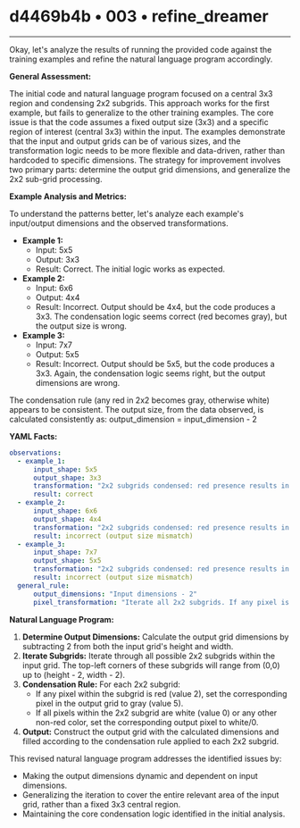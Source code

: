 # d4469b4b • 003 • refine_dreamer

---
Okay, let's analyze the results of running the provided code against the training examples and refine the natural language program accordingly.

**General Assessment:**

The initial code and natural language program focused on a central 3x3 region and condensing 2x2 subgrids. This approach works for the first example, but fails to generalize to the other training examples. The core issue is that the code assumes a fixed output size (3x3) and a specific region of interest (central 3x3) within the input. The examples demonstrate that the input and output grids can be of various sizes, and the transformation logic needs to be more flexible and data-driven, rather than hardcoded to specific dimensions. The strategy for improvement involves two primary parts: determine the output grid dimensions, and generalize the 2x2 sub-grid processing.

**Example Analysis and Metrics:**

To understand the patterns better, let's analyze each example's input/output dimensions and the observed transformations.

*   **Example 1:**
    *   Input: 5x5
    *   Output: 3x3
    *   Result: Correct. The initial logic works as expected.
*   **Example 2:**
    *   Input: 6x6
    *   Output: 4x4
    *   Result: Incorrect. Output should be 4x4, but the code produces a 3x3. The condensation logic seems correct (red becomes gray), but the output size is wrong.
*   **Example 3:**
    *   Input: 7x7
    *   Output: 5x5
    *   Result: Incorrect. Output should be 5x5, but the code produces a 3x3. Again, the condensation logic seems right, but the output dimensions are wrong.

The condensation rule (any red in 2x2 becomes gray, otherwise white) appears to be consistent. The output size, from the data observed, is calculated consistently as: output\_dimension = input\_dimension - 2

**YAML Facts:**

```yaml
observations:
  - example_1:
      input_shape: 5x5
      output_shape: 3x3
      transformation: "2x2 subgrids condensed: red presence results in gray, else white."
      result: correct
  - example_2:
      input_shape: 6x6
      output_shape: 4x4
      transformation: "2x2 subgrids condensed: red presence results in gray, else white."
      result: incorrect (output size mismatch)
  - example_3:
      input_shape: 7x7
      output_shape: 5x5
      transformation: "2x2 subgrids condensed: red presence results in gray, else white."
      result: incorrect (output size mismatch)
  general_rule:
      output_dimensions: "Input dimensions - 2"
      pixel_transformation: "Iterate all 2x2 subgrids. If any pixel is red, output pixel is gray. Otherwise, output pixel is white."

```

**Natural Language Program:**

1.  **Determine Output Dimensions:** Calculate the output grid dimensions by subtracting 2 from both the input grid's height and width.
2.  **Iterate Subgrids:** Iterate through all possible 2x2 subgrids within the input grid.  The top-left corners of these subgrids will range from (0,0) up to (height - 2, width - 2).
3.  **Condensation Rule:** For each 2x2 subgrid:
    *   If any pixel within the subgrid is red (value 2), set the corresponding pixel in the output grid to gray (value 5).
    *   If all pixels within the 2x2 subgrid are white (value 0) or any other non-red color, set the corresponding output pixel to white/0.
4.  **Output:** Construct the output grid with the calculated dimensions and filled according to the condensation rule applied to each 2x2 subgrid.

This revised natural language program addresses the identified issues by:

*   Making the output dimensions dynamic and dependent on input dimensions.
*   Generalizing the iteration to cover the entire relevant area of the input grid, rather than a fixed 3x3 central region.
*   Maintaining the core condensation logic identified in the initial analysis.

